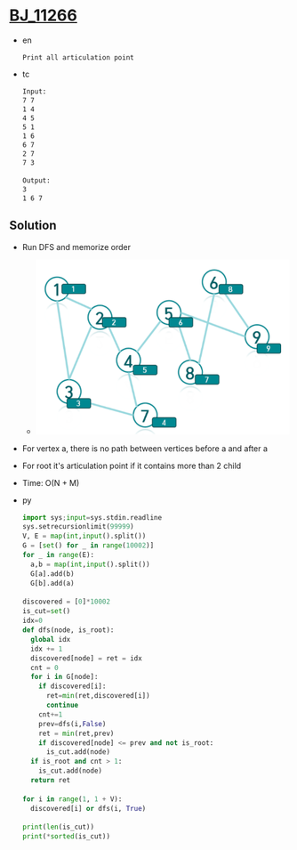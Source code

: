 # [BJ_11266](https://acmicpc.net/problem/11266)

* en

  ```en
  Print all articulation point
  ```

* tc

  ```tc
  Input:
  7 7
  1 4
  4 5
  5 1
  1 6
  6 7
  2 7
  7 3

  Output:
  3
  1 6 7
  ```

## Solution

* Run DFS and memorize order
  * ![Run DFS](images/20210527_230442.png)
* For vertex a, there is no path between vertices before a and after a
* For root it's articulation point if it contains more than 2 child

* Time: O(N + M)

* py

  ```py
  import sys;input=sys.stdin.readline
  sys.setrecursionlimit(99999)
  V, E = map(int,input().split())
  G = [set() for _ in range(10002)]
  for _ in range(E):
    a,b = map(int,input().split())
    G[a].add(b)
    G[b].add(a)

  discovered = [0]*10002
  is_cut=set()
  idx=0
  def dfs(node, is_root):
    global idx
    idx += 1
    discovered[node] = ret = idx
    cnt = 0
    for i in G[node]:
      if discovered[i]:
        ret=min(ret,discovered[i])
        continue
      cnt+=1
      prev=dfs(i,False)
      ret = min(ret,prev)
      if discovered[node] <= prev and not is_root:
        is_cut.add(node)
    if is_root and cnt > 1:
      is_cut.add(node)
    return ret

  for i in range(1, 1 + V):
    discovered[i] or dfs(i, True)

  print(len(is_cut))
  print(*sorted(is_cut))
  ```
